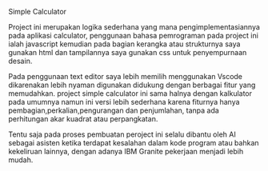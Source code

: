 Simple Calculator

Project ini merupakan logika sederhana yang mana pengimplementasiannya pada aplikasi calculator, 
penggunaan bahasa pemrograman pada project ini ialah javascript 
kemudian pada bagian kerangka atau strukturnya saya gunakan html dan tampilannya saya gunakan css untuk penyempurnaan desain.

Pada penggunaan text editor saya lebih memilih menggunakan Vscode dikarenakan lebih nyaman digunakan didukung dengan berbagai fitur yang memudahkan.
project simple calculator ini sama halnya dengan kalkulator pada umumnya namun ini versi lebih sederhana karena fiturnya hanya pembagian,perkalian,pengurangan dan penjumlahan,
tanpa ada perhitungan akar kuadrat atau perpangkatan.

Tentu saja pada proses pembuatan peroject ini selalu dibantu oleh AI sebagai asisten ketika terdapat kesalahan dalam kode program atau bahkan kekeliruan lainnya, 
dengan adanya IBM Granite pekerjaan menjadi lebih mudah.
